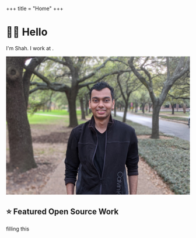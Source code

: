 +++
title = "Home"
+++

# 👋🏻 Hello

<div class="home-container">

  <div class="home-content">

I'm Shah.
I work at .

  </div>

  <div class="home-image">
    <img src="/images/profile.jpg" alt="Profile Image" class="img-rounded" />
  </div>

</div>

## ⭐ Featured Open Source Work

filling this
